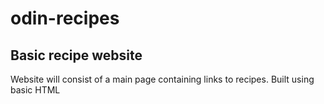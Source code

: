 # odin-recipes

## Basic recipe website

Website will consist of a main page containing links to recipes.
Built using basic HTML

